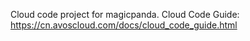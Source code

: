 Cloud code project for magicpanda. Cloud Code Guide: https://cn.avoscloud.com/docs/cloud_code_guide.html